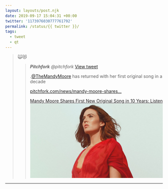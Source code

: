 ```yaml
---
layout: layouts/post.njk
date: 2019-09-17 15:04:31 +00:00
twitter: '1173976030777761792'
permalink: /status/{{ twitter }}/
tags: 
  - tweet
  - qt
---
```


> 🙀😻 
> 
> > <cite>**Pitchfork** @pitchfork</cite> [View tweet](https://twitter.com/pitchfork/status/1173815556690141185)
> > 
> > .[@TheMandyMoore](https://twitter.com/TheMandyMoore) has returned with her first original song in a decade
> > 
> > [pitchfork.com/news/mandy-moore-shares…](https://pitchfork.com/news/mandy-moore-shares-first-new-original-song-in-10-years-listen/)
> > 
> > [<span>Mandy Moore Shares First New Original Song in 10 Years: Listen</span> ![Mandy](/img/_qt/tRkSFEeS.jpg)](https://pitchfork.com/news/mandy-moore-shares-first-new-original-song-in-10-years-listen/)

---
